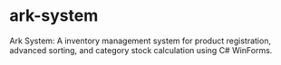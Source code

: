 # ark-system
Ark System: A inventory management system for product registration, advanced sorting, and category stock calculation using C# WinForms.
